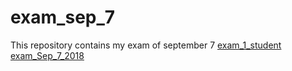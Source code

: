 # exam_sep_7
This repository contains my exam of september 7
[exam_1_student](https://github.com/esmeevoulon/exam_sep_7/blob/master/exam_1_student.ipynb)
[exam_Sep_7_2018](https://github.com/esmeevoulon/exam_sep_7/blob/master/exam_Sep_7_2018.ipynb)
